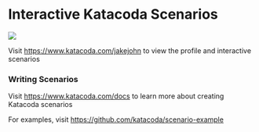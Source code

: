 # Interactive Katacoda Scenarios

[![](http://shields.katacoda.com/katacoda/jakejohn/count.svg)](https://www.katacoda.com/jakejohn "Get your profile on Katacoda.com")

Visit https://www.katacoda.com/jakejohn to view the profile and interactive scenarios

### Writing Scenarios
Visit https://www.katacoda.com/docs to learn more about creating Katacoda scenarios

For examples, visit https://github.com/katacoda/scenario-example
